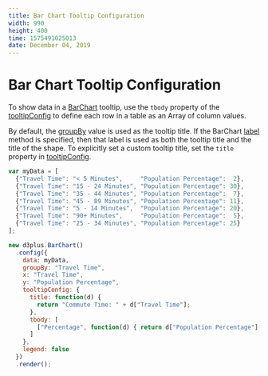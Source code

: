 ```yaml
---
title: Bar Chart Tooltip Configuration
width: 990
height: 400
time: 1575491025013
date: December 04, 2019
---
```


# Bar Chart Tooltip Configuration

To show data in a [BarChart](http://d3plus.org/docs/#BarChart) tooltip, use the `tbody` property of the [tooltipConfig](http://d3plus.org/docs/#Viz.tooltipConfig) to define each row in a table as an Array of column values.

By default, the [groupBy](http://d3plus.org/docs/#Viz.groupBy) value is used as the tooltip title. If the BarChart [label](http://d3plus.org/docs/#Viz.label) method is specified, then that label is used as both the tooltip title and the title of the shape. To explicitly set a custom tooltip title, set the `title` property in [tooltipConfig](http://d3plus.org/docs/#Viz.tooltipConfig).

```js
var myData = [
  {"Travel Time": "< 5 Minutes",     "Population Percentage":  2},
  {"Travel Time": "15 - 24 Minutes", "Population Percentage": 30},
  {"Travel Time": "35 - 44 Minutes", "Population Percentage":  7},
  {"Travel Time": "45 - 89 Minutes", "Population Percentage": 11},
  {"Travel Time": "5 - 14 Minutes",  "Population Percentage": 20},
  {"Travel Time": "90+ Minutes",     "Population Percentage":  5},
  {"Travel Time": "25 - 34 Minutes", "Population Percentage": 25}
];

new d3plus.BarChart()
  .config({
    data: myData,
    groupBy: "Travel Time",
    x: "Travel Time",
    y: "Population Percentage",
    tooltipConfig: {
      title: function(d) {
        return "Commute Time: " + d["Travel Time"];
      },
      tbody: [
        ["Percentage", function(d) { return d["Population Percentage"] + "%" }]
      ]
    },
    legend: false
  })
  .render();
```
